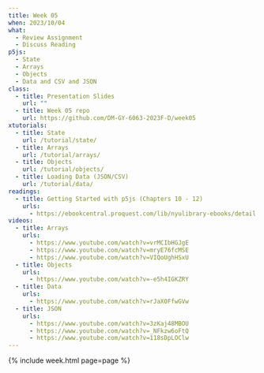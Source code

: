 ```yaml
---
title: Week 05
when: 2023/10/04
what:
  - Review Assignment
  - Discuss Reading
p5js:
  - State
  - Arrays
  - Objects
  - Data and CSV and JSON
class:
  - title: Presentation Slides
    url: ""
  - title: Week 05 repo
    url: https://github.com/DM-GY-6063-2023F-D/week05
xtutorials:
  - title: State
    url: /tutorial/state/
  - title: Arrays
    url: /tutorial/arrays/
  - title: Objects
    url: /tutorial/objects/
  - title: Loading Data (JSON/CSV)
    url: /tutorial/data/
readings:
  - title: Getting Started with p5js (Chapters 10 - 12)
    urls:
      - https://ebookcentral.proquest.com/lib/nyulibrary-ebooks/detail.action?docID=4333728
videos:
  - title: Arrays
    urls:
      - https://www.youtube.com/watch?v=vrMCIbHGJgE
      - https://www.youtube.com/watch?v=mryE76fcMSE
      - https://www.youtube.com/watch?v=VIQoUghHSxU
  - title: Objects
    urls:
      - https://www.youtube.com/watch?v=-e5h4IGKZRY
  - title: Data
    urls:
      - https://www.youtube.com/watch?v=rJaXOFfwGVw
  - title: JSON
    urls:
      - https://www.youtube.com/watch?v=3zKaj48MBOU
      - https://www.youtube.com/watch?v=_NFkzw6oFtQ
      - https://www.youtube.com/watch?v=118sDpLOClw
---
```

{% include week.html page=page %}
